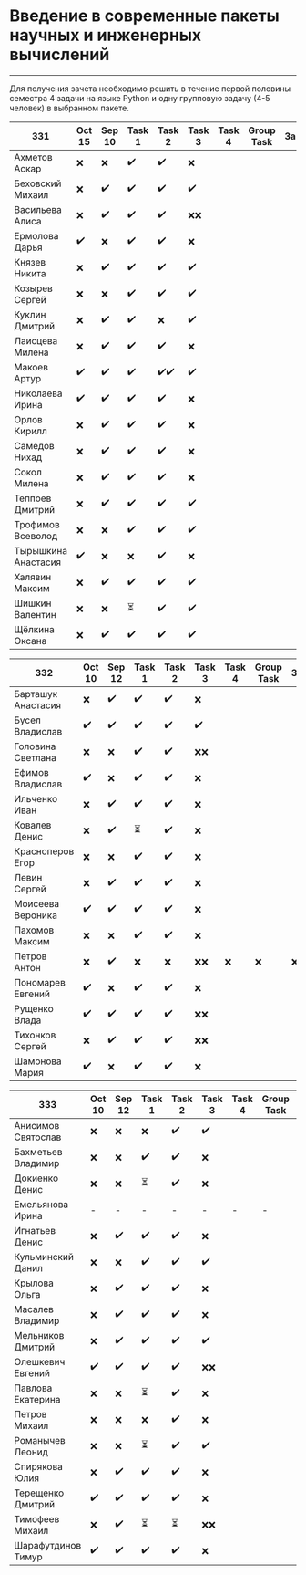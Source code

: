 # Введение в современные пакеты научных и инженерных вычислений
---
Для получения зачета необходимо решить в течение первой половины семестра 4 задачи на языке Python и одну групповую задачу (4-5 человек) в выбранном пакете.

| 331 | Oct 15 | Sep 10 | Task 1 | Task 2 | Task 3 | Task 4 | Group Task |Зачет|
| ------ | ------ | ------ | ------ | ------ | ------ | ------ | ------ | ------ |
| Ахметов Аскар |❌|❌|✔️|✔️|❌||||
| Беховский Михаил |❌|✔️|✔️|✔️|✔️||||
| Васильева Алиса |❌|✔️|✔️|✔️|❌❌||||
| Ермолова Дарья |✔️|❌|✔️|✔️|❌||||
| Князев Никита |❌|✔️|✔️|✔️|✔️||||
| Козырев Сергей |❌|❌|✔️|✔️|✔️||||
| Куклин Дмитрий |❌|✔️|✔️|❌|✔️||||
| Лаисцева Милена |❌|✔️|✔️|✔️|❌||||
| Макоев Артур |✔️|✔️|✔️|✔️✔️|✔️||||
| Николаева Ирина |✔️|✔️|✔️|✔️|❌||||
| Орлов Кирилл |❌|✔️|✔️|✔️|❌||||
| Самедов Нихад |❌|✔️|✔️|✔️|❌||||
| Сокол Милена |❌|✔️|✔️|✔️|❌||||
| Теппоев Дмитрий |❌|✔️|✔️|✔️|✔️||||
| Трофимов Всеволод |❌|❌|✔️|✔️|✔️||||
| Тырышкина Анастасия |✔️|❌|❌|✔️|❌||||
| Халявин Максим |❌|✔️|✔️|✔️|✔️||||
| Шишкин Валентин |❌|❌|⏳|✔️|✔️||||
| Щёлкина Оксана |❌|✔️|✔️|✔️|✔️|||||


| 332| Oct 10 | Sep 12 | Task 1 | Task 2 | Task 3 | Task 4 | Group Task |Зачет|
| ------ | ------ | ------ | ------ | ------ | ------ | ------ | ------ | ------ |
| Барташук Анастасия |❌|✔️|✔️|✔️|❌||||
| Бусел Владислав |✔️|✔️|✔️|✔️|✔️||||
| Головина Светлана |❌|❌|✔️|✔️|❌❌||||
| Ефимов Владислав |✔️|❌|✔️|✔️|❌||||
| Ильченко Иван |❌|✔️|✔️|✔️|❌||||
| Ковалев Денис |❌|✔️|⏳|✔️|❌||||
| Красноперов Егор |❌|❌|✔️|✔️|❌||||
| Левин Сергей |❌|✔️|✔️|✔️|❌||||
| Моисеева Вероника |✔️|✔️|✔️|✔️|❌||||
| Пахомов Максим |❌|❌|✔️|✔️|❌||||
| Петров Антон |❌|✔️|❌|❌|❌❌|❌|❌|❌|
| Пономарев Евгений |✔️|❌|✔️|✔️|❌||||
| Рущенко Влада |✔️|✔️|✔️|✔️|❌❌||||
| Тихонков Сергей |❌|✔️|✔️|✔️|❌❌||||
| Шамонова Мария |✔️|❌|✔️|✔️|❌|||||

| 333| Oct 10| Sep 12 | Task 1 | Task 2 | Task 3 | Task 4 | Group Task |Зачет|
| ------ | ------ | ------ | ------ | ------ | ------ | ------ | ------ | ------ |
| Анисимов Святослав |❌|❌|❌|✔️|✔️|||❌|
| Бахметьев Владимир |❌|❌|✔️|✔️|❌||||
| Докиенко Денис |❌|❌|⏳|✔️|❌||||
| Емельянова Ирина |-|-|-|-|-|-|-|-|
| Игнатьев Денис |❌|✔️|✔️|✔️|❌||||
| Кульминский Данил |❌|❌|✔️|✔️|✔️||||
| Крылова Ольга |❌|✔️|✔️|✔️|❌||||
| Масалев Владимир |❌|✔️|✔️|✔️|❌||||
| Мельников Дмитрий |❌|✔️|✔️|✔️|✔️||||
| Олешкевич Евгений |✔️|✔️|✔️|✔️|❌❌||||
| Павлова Екатерина |❌|❌|⏳|✔️|❌||||
| Петров Михаил |❌ |❌|❌|✔️|❌|||❌|
| Романычев Леонид |❌|❌|⏳|✔️|✔️||||
| Спирякова Юлия |❌ |✔️|✔️|✔️|❌||||
| Терещенко Дмитрий |✔️|✔️|✔️|✔️|❌||||
| Тимофеев Михаил |❌|✔️|⏳|⏳|❌❌||||
| Шарафутдинов Тимур |✔️|✔️|✔️|✔️|❌||||
